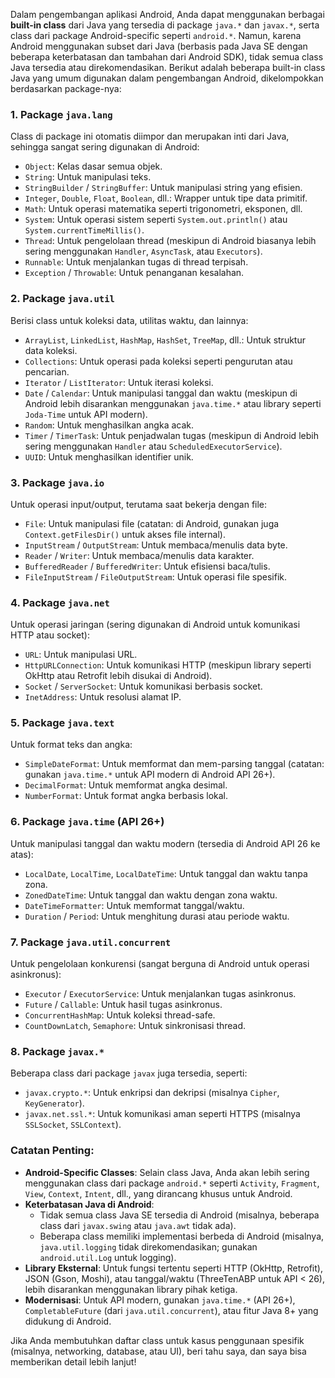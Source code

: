 Dalam pengembangan aplikasi Android, Anda dapat menggunakan berbagai **built-in class** dari Java yang tersedia di package `java.*` dan `javax.*`, serta class dari package Android-specific seperti `android.*`. Namun, karena Android menggunakan subset dari Java (berbasis pada Java SE dengan beberapa keterbatasan dan tambahan dari Android SDK), tidak semua class Java tersedia atau direkomendasikan. Berikut adalah beberapa built-in class Java yang umum digunakan dalam pengembangan Android, dikelompokkan berdasarkan package-nya:

### 1. **Package `java.lang`**
   Class di package ini otomatis diimpor dan merupakan inti dari Java, sehingga sangat sering digunakan di Android:
   - `Object`: Kelas dasar semua objek.
   - `String`: Untuk manipulasi teks.
   - `StringBuilder` / `StringBuffer`: Untuk manipulasi string yang efisien.
   - `Integer`, `Double`, `Float`, `Boolean`, dll.: Wrapper untuk tipe data primitif.
   - `Math`: Untuk operasi matematika seperti trigonometri, eksponen, dll.
   - `System`: Untuk operasi sistem seperti `System.out.println()` atau `System.currentTimeMillis()`.
   - `Thread`: Untuk pengelolaan thread (meskipun di Android biasanya lebih sering menggunakan `Handler`, `AsyncTask`, atau `Executors`).
   - `Runnable`: Untuk menjalankan tugas di thread terpisah.
   - `Exception` / `Throwable`: Untuk penanganan kesalahan.

### 2. **Package `java.util`**
   Berisi class untuk koleksi data, utilitas waktu, dan lainnya:
   - `ArrayList`, `LinkedList`, `HashMap`, `HashSet`, `TreeMap`, dll.: Untuk struktur data koleksi.
   - `Collections`: Untuk operasi pada koleksi seperti pengurutan atau pencarian.
   - `Iterator` / `ListIterator`: Untuk iterasi koleksi.
   - `Date` / `Calendar`: Untuk manipulasi tanggal dan waktu (meskipun di Android lebih disarankan menggunakan `java.time.*` atau library seperti `Joda-Time` untuk API modern).
   - `Random`: Untuk menghasilkan angka acak.
   - `Timer` / `TimerTask`: Untuk penjadwalan tugas (meskipun di Android lebih sering menggunakan `Handler` atau `ScheduledExecutorService`).
   - `UUID`: Untuk menghasilkan identifier unik.

### 3. **Package `java.io`**
   Untuk operasi input/output, terutama saat bekerja dengan file:
   - `File`: Untuk manipulasi file (catatan: di Android, gunakan juga `Context.getFilesDir()` untuk akses file internal).
   - `InputStream` / `OutputStream`: Untuk membaca/menulis data byte.
   - `Reader` / `Writer`: Untuk membaca/menulis data karakter.
   - `BufferedReader` / `BufferedWriter`: Untuk efisiensi baca/tulis.
   - `FileInputStream` / `FileOutputStream`: Untuk operasi file spesifik.

### 4. **Package `java.net`**
   Untuk operasi jaringan (sering digunakan di Android untuk komunikasi HTTP atau socket):
   - `URL`: Untuk manipulasi URL.
   - `HttpURLConnection`: Untuk komunikasi HTTP (meskipun library seperti OkHttp atau Retrofit lebih disukai di Android).
   - `Socket` / `ServerSocket`: Untuk komunikasi berbasis socket.
   - `InetAddress`: Untuk resolusi alamat IP.

### 5. **Package `java.text`**
   Untuk format teks dan angka:
   - `SimpleDateFormat`: Untuk memformat dan mem-parsing tanggal (catatan: gunakan `java.time.*` untuk API modern di Android API 26+).
   - `DecimalFormat`: Untuk memformat angka desimal.
   - `NumberFormat`: Untuk format angka berbasis lokal.

### 6. **Package `java.time` (API 26+)**
   Untuk manipulasi tanggal dan waktu modern (tersedia di Android API 26 ke atas):
   - `LocalDate`, `LocalTime`, `LocalDateTime`: Untuk tanggal dan waktu tanpa zona.
   - `ZonedDateTime`: Untuk tanggal dan waktu dengan zona waktu.
   - `DateTimeFormatter`: Untuk memformat tanggal/waktu.
   - `Duration` / `Period`: Untuk menghitung durasi atau periode waktu.

### 7. **Package `java.util.concurrent`**
   Untuk pengelolaan konkurensi (sangat berguna di Android untuk operasi asinkronus):
   - `Executor` / `ExecutorService`: Untuk menjalankan tugas asinkronus.
   - `Future` / `Callable`: Untuk hasil tugas asinkronus.
   - `ConcurrentHashMap`: Untuk koleksi thread-safe.
   - `CountDownLatch`, `Semaphore`: Untuk sinkronisasi thread.

### 8. **Package `javax.*`**
   Beberapa class dari package `javax` juga tersedia, seperti:
   - `javax.crypto.*`: Untuk enkripsi dan dekripsi (misalnya `Cipher`, `KeyGenerator`).
   - `javax.net.ssl.*`: Untuk komunikasi aman seperti HTTPS (misalnya `SSLSocket`, `SSLContext`).

### Catatan Penting:
- **Android-Specific Classes**: Selain class Java, Anda akan lebih sering menggunakan class dari package `android.*` seperti `Activity`, `Fragment`, `View`, `Context`, `Intent`, dll., yang dirancang khusus untuk Android.
- **Keterbatasan Java di Android**:
  - Tidak semua class Java SE tersedia di Android (misalnya, beberapa class dari `javax.swing` atau `java.awt` tidak ada).
  - Beberapa class memiliki implementasi berbeda di Android (misalnya, `java.util.logging` tidak direkomendasikan; gunakan `android.util.Log` untuk logging).
- **Library Eksternal**: Untuk fungsi tertentu seperti HTTP (OkHttp, Retrofit), JSON (Gson, Moshi), atau tanggal/waktu (ThreeTenABP untuk API < 26), lebih disarankan menggunakan library pihak ketiga.
- **Modernisasi**: Untuk API modern, gunakan `java.time.*` (API 26+), `CompletableFuture` (dari `java.util.concurrent`), atau fitur Java 8+ yang didukung di Android.

Jika Anda membutuhkan daftar class untuk kasus penggunaan spesifik (misalnya, networking, database, atau UI), beri tahu saya, dan saya bisa memberikan detail lebih lanjut!